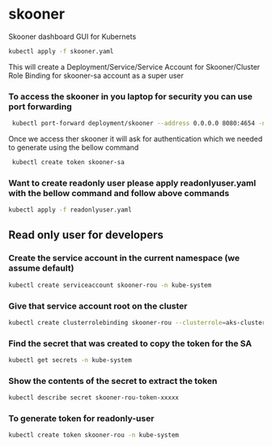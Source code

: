 # skooner
Skooner dashboard GUI for Kubernets

```bash
kubectl apply -f skooner.yaml
```

This will create a Deployment/Service/Service Account for Skooner/Cluster Role Binding for skooner-sa account as a super user

### To access the skooner in you laptop for security you can use port forwarding

```bash 
 kubectl port-forward deployment/skooner --address 0.0.0.0 8080:4654 -n kube-system

```

Once we access ther skooner it will ask for authentication which we needed to generate using the bellow command 

```bash 
 kubectl create token skooner-sa 
```
### Want to create readonly user please apply readonlyuser.yaml with the bellow command  and follow above commands 

```bash
kubectl apply -f readonlyuser.yaml
```

## Read only user for developers 

### Create the service account in the current namespace (we assume default)
```bash
kubectl create serviceaccount skooner-rou -n kube-system
```
### Give that service account root on the cluster
```bash
kubectl create clusterrolebinding skooner-rou --clusterrole=aks-cluster-readonly-role --serviceaccount=kube-system:skooner-rou -n kube-system
```
### Find the secret that was created to copy the token for the SA
```bash
kubectl get secrets -n kube-system
```
### Show the contents of the secret to extract the token
```bash
kubectl describe secret skooner-rou-token-xxxxx
```
### To generate token for readonly-user
```bash
kubectl create token skooner-rou -n kube-system
```